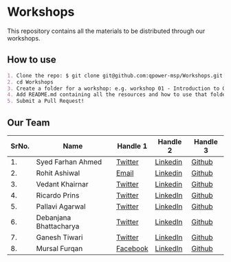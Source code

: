 # Workshops

This repository contains all the materials to be distributed through our workshops.

## How to use

```md
1. Clone the repo: $ git clone git@github.com:qpower-msp/Workshops.git
2. cd Workshops
3. Create a folder for a workshop: e.g. workshop 01 - Introduction to Quantum Computing
4. Add README.md containing all the resources and how to use that folder
5. Submit a Pull Request!
```

## Our Team

SrNo. | Name | Handle 1 | Handle 2 | Handle 3
--|--|--|--|--
1.| Syed Farhan Ahmed | [Twitter](https://twitter.com/syedfarhanrvce) |[Linkedin](https://www.linkedin.com/in/syedfarhanahmad/)| [Github](https://github.com/born-2learn)
2.| Rohit Ashiwal |[Email](mailto:rohit.ashiwal265@gmail.com) |[Linkedin](https://www.linkedin.com/in/rohit-ashiwal/)| [Github](https://github.com/r1walz)
3.| Vedant Khairnar | [Twitter](https://twitter.com/VedantKhairnar3)| [Linkedin](https://linkedin.com/in/vedantkhairnar)| [Github](https://github.com/VedantKhairnar)
4.| Ricardo Prins |[Twitter](https://twitter.com/thericardoprins) |[LinkedIn](https://linkedin.com/ricprins) |[Github](https://github.com/ricardoprins)
5.| Pallavi Agarwal| [Twitter](https://twitter.com/mon_nom_pallavi)| [LinkedIn](https://www.linkedin.com/in/pallavi-agrawal-learner/)| [Github](https://github.com/pallaviagrawal1729)
6.| Debanjana Bhattacharya | [Twitter](https://twitter.com/DrowninCode) |[LinkedIn](https://www.linkedin.com/in/debanjona-bhattacharjya-0858a4165/)|[Github](https://github.com/DEBANJANAB)
7.|Ganesh Tiwari | [Twitter](https://twitter.com/ganeshtiwari786)|[LinkedIn](https://linkedin.com/in/gat786)|[Github](https://github.com/gat786)|
8.| Mursal Furqan | [Facebook](https://www.facebook.com/mursal.furqan)| [LinkedIn](https://www.linkedin.com/in/mursalfurqan/)| [Github](https://www.github.com/mursalfk)
